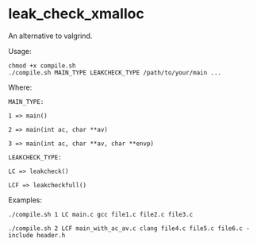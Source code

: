 # leak_check_xmalloc

An alternative to valgrind.

Usage:

	chmod +x compile.sh
	./compile.sh MAIN_TYPE LEAKCHECK_TYPE /path/to/your/main ...

Where:

	MAIN_TYPE:

	1 => main()

	2 => main(int ac, char **av)

	3 => main(int ac, char **av, char **envp)

	LEAKCHECK_TYPE:

	LC => leakcheck()

	LCF => leakcheckfull()

Examples:

	./compile.sh 1 LC main.c gcc file1.c file2.c file3.c

	./compile.sh 2 LCF main_with_ac_av.c clang file4.c file5.c file6.c -include header.h
